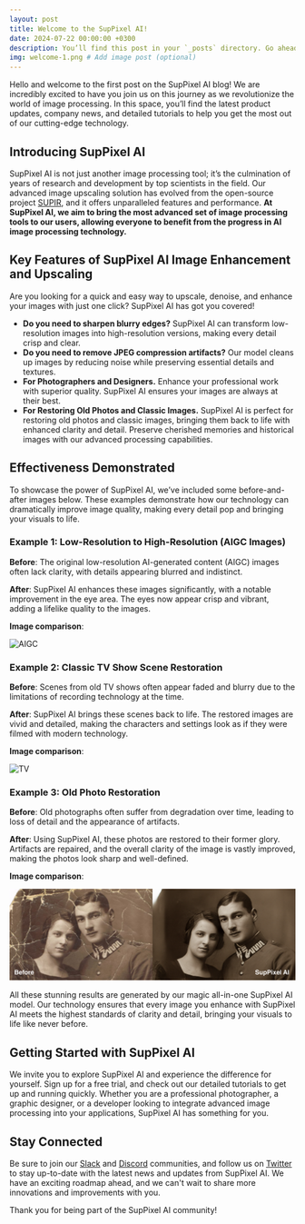 ```yaml
---
layout: post
title: Welcome to the SupPixel AI!
date: 2024-07-22 00:00:00 +0300
description: You’ll find this post in your `_posts` directory. Go ahead and edit it and re-build the site to see your changes. # Add post description (optional)
img: welcome-1.png # Add image post (optional)
---
```

Hello and welcome to the first post on the SupPixel AI blog! We are incredibly excited to have you join us on this journey as we revolutionize the world of image processing. In this space, you’ll find the latest product updates, company news, and detailed tutorials to help you get the most out of our cutting-edge technology.

## Introducing SupPixel AI

SupPixel AI is not just another image processing tool; it’s the culmination of years of research and development by top scientists in the field. Our advanced image upscaling solution has evolved from the open-source project [SUPIR](supir.xpixel.group), and it offers unparalleled features and performance. **At SupPixel AI, we aim to bring the most advanced set of image processing tools to our users, allowing everyone to benefit from the progress in AI image processing technology.**

## Key Features of SupPixel AI Image Enhancement and Upscaling

Are you looking for a quick and easy way to upscale, denoise, and enhance your images with just one click? SupPixel AI has got you covered!

- **Do you need to sharpen blurry edges?** SupPixel AI can transform low-resolution images into high-resolution versions, making every detail crisp and clear.
- **Do you need to remove JPEG compression artifacts?** Our model cleans up images by reducing noise while preserving essential details and textures.
- **For Photographers and Designers.** Enhance your professional work with superior quality. SupPixel AI ensures your images are always at their best.
- **For Restoring Old Photos and Classic Images.** SupPixel AI is perfect for restoring old photos and classic images, bringing them back to life with enhanced clarity and detail. Preserve cherished memories and historical images with our advanced processing capabilities.

## Effectiveness Demonstrated

To showcase the power of SupPixel AI, we’ve included some before-and-after images below. These examples demonstrate how our technology can dramatically improve image quality, making every detail pop and bringing your visuals to life.

### Example 1: Low-Resolution to High-Resolution (AIGC Images)

**Before**: The original low-resolution AI-generated content (AIGC) images often lack clarity, with details appearing blurred and indistinct.

**After**: SupPixel AI enhances these images significantly, with a notable improvement in the eye area. The eyes now appear crisp and vibrant, adding a lifelike quality to the images.

__Image comparison__:

![AIGC](welcome-5-aigc.png)


### Example 2: Classic TV Show Scene Restoration

**Before**: Scenes from old TV shows often appear faded and blurry due to the limitations of recording technology at the time.

**After**: SupPixel AI brings these scenes back to life. The restored images are vivid and detailed, making the characters and settings look as if they were filmed with modern technology.

__Image comparison__:

![TV](assets/img/welcome-4.png)


### Example 3: Old Photo Restoration

**Before**: Old photographs often suffer from degradation over time, leading to loss of detail and the appearance of artifacts.

**After**: Using SupPixel AI, these photos are restored to their former glory. Artifacts are repaired, and the overall clarity of the image is vastly improved, making the photos look sharp and well-defined.

__Image comparison__:

![Old-Photo](assets/img/welcome-4-old-photo.png)


All these stunning results are generated by our magic all-in-one SupPixel AI model. Our technology ensures that every image you enhance with SupPixel AI meets the highest standards of clarity and detail, bringing your visuals to life like never before.

## Getting Started with SupPixel AI

We invite you to explore SupPixel AI and experience the difference for yourself. Sign up for a free trial, and check out our detailed tutorials to get up and running quickly. Whether you are a professional photographer, a graphic designer, or a developer looking to integrate advanced image processing into your applications, SupPixel AI has something for you.

## Stay Connected

Be sure to join our [Slack](https://join.slack.com/t/suppixelaicommunity/shared_invite/zt-2my92nxvm-SflsWFsJXAz5STbOG1qBTQ) and [Discord](https://discord.gg/P7qZmx4pZ2) communities, and follow us on [Twitter](https://x.com/SupPixelAI) to stay up-to-date with the latest news and updates from SupPixel AI. We have an exciting roadmap ahead, and we can't wait to share more innovations and improvements with you.

Thank you for being part of the SupPixel AI community!





